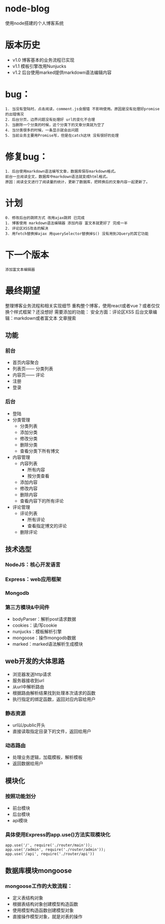 # node-blog
使用node搭建的个人博客系统

# 版本历史
- v1.0 博客基本的业务流程已实现
- v1.1 模板引擎改用Nunjucks
- v1.2 后台使用marked提供markdown语法编辑内容

# bug：
	1. 当没有登陆时，点击阅读，comment.js会报错 不影响使用。原因是没有处理好promise的出错情况
	2. 后台分页，边界问题没有处理好 url的变化不合理
	3. 当删除一个分类的时候，这个分类下的文章分类就为空了
	4. 当分类很多的时候，一条显示就会出问题
	5. 当前业务主要用Promise写，但是在catch这块 没有很好的处理

# 修复bug：
	1. 后台使用markdown语法编写文章，数据库保存markdown格式。
	前台一旦阅读全文，数据库中markdown语法就变成html格式。
	原因：阅读全文进行了阅读量的统计，更新了数据库，把转换后的文章内容一起更新了。

# 计划
	0. 修改后台的跳转方式 改用ajax跳转 已完成
	1. 博客使用 markdown语法编辑器 添加内容 富文本就更好了 完成一半
	2. 评论区XSS攻击的解决
	3. 用fetch替换掉ajax 用querySelector替换掉$() 没有用到JQuery的其它功能

# 下一个版本
	添加富文本编辑器

# 最终期望
整理博客业务流程和相关实现细节
重构整个博客，使用react或者vue？或者仅仅换个样式框架？还没想好
需要添加的功能：
安全方面：评论区XSS
后台文章编辑：markdown或者富文本
文章搜索

## 功能
### 前台
- 首页内容聚合
- 列表页—— 分类列表
- 内容页—— 评论
- 注册
- 登录
### 后台
- 登陆
- 分类管理
	- 分类列表
	- 添加分类
	- 修改分类
	- 删除分类
	- 查看分类下所有博文
- 内容管理
	- 内容列表
		- 所有内容
		- 按分类查看
	- 添加内容
	- 修改内容
	- 删除内容
	- 查看内容下的所有评论
- 评论管理
	- 评论列表
		- 所有评论
		- 查看指定博文的评论
	- 删除评论

## 技术选型
### NodeJS：核心开发语言
### Express：web应用框架
### Mongodb
### 第三方模块&中间件
- bodyParser：解析post请求数据
- cookies：读/写cookie
- nunjucks：模板解析引擎
- mongoose：操作mongodb数据
- marked：marked语法解析生成模块

## web开发的大体思路
- 浏览器发送http请求
- 服务器接收到url
- 从url中解析路由
- 根据路由解析结果找到处理本次请求的函数
- 执行指定的绑定函数，返回对应内容给用户

### 静态资源
- url以/public开头
- 直接读取指定目录下的文件，返回给用户
### 动态路由
- 处理业务逻辑，加载模板，解析模板
- 返回数据给用户

## 模块化
### 按照功能划分
- 前台模块
- 后台模块
- api模块
### 具体使用Express的app.use()方法实现模块化
```
app.use('/', require('./router/main'));
app.use('/admin', require('./router/admin'));
app.use('/api', require('./router/api'))
```

## 数据库模块mongoose
### mongoose工作的大致流程：
- 定义表结构对象
- 根据表结构对象创建模型构造函数
- 使用模型构造函数创建模型对象
- 直接操作模型对象，就是对表的操作
